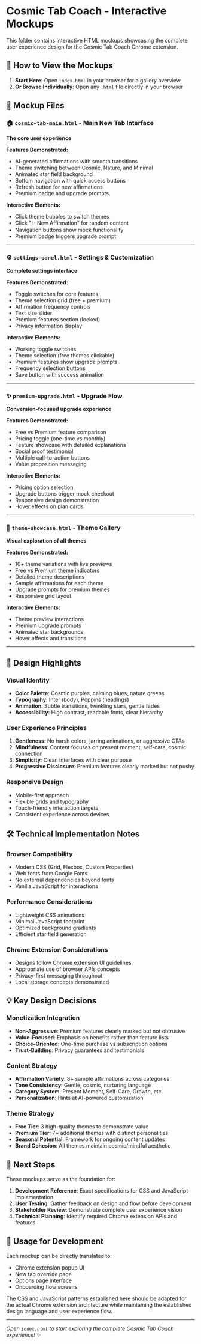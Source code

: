 # Cosmic Tab Coach - Interactive Mockups

This folder contains interactive HTML mockups showcasing the complete user experience design for the Cosmic Tab Coach Chrome extension.

## 🎯 How to View the Mockups

1. **Start Here**: Open `index.html` in your browser for a gallery overview
2. **Or Browse Individually**: Open any `.html` file directly in your browser

## 📁 Mockup Files

### 🏠 `cosmic-tab-main.html` - Main New Tab Interface
**The core user experience**

**Features Demonstrated:**
- AI-generated affirmations with smooth transitions
- Theme switching between Cosmic, Nature, and Minimal
- Animated star field background
- Bottom navigation with quick access buttons
- Refresh button for new affirmations
- Premium badge and upgrade prompts

**Interactive Elements:**
- Click theme bubbles to switch themes
- Click "✨ New Affirmation" for random content
- Navigation buttons show mock functionality
- Premium badge triggers upgrade prompt

---

### ⚙️ `settings-panel.html` - Settings & Customization
**Complete settings interface**

**Features Demonstrated:**
- Toggle switches for core features
- Theme selection grid (free + premium)
- Affirmation frequency controls
- Text size slider
- Premium features section (locked)
- Privacy information display

**Interactive Elements:**
- Working toggle switches
- Theme selection (free themes clickable)
- Premium features show upgrade prompts
- Frequency selection buttons
- Save button with success animation

---

### ✨ `premium-upgrade.html` - Upgrade Flow
**Conversion-focused upgrade experience**

**Features Demonstrated:**
- Free vs Premium feature comparison
- Pricing toggle (one-time vs monthly)
- Feature showcase with detailed explanations
- Social proof testimonial
- Multiple call-to-action buttons
- Value proposition messaging

**Interactive Elements:**
- Pricing option selection
- Upgrade buttons trigger mock checkout
- Responsive design demonstration
- Hover effects on plan cards

---

### 🎨 `theme-showcase.html` - Theme Gallery
**Visual exploration of all themes**

**Features Demonstrated:**
- 10+ theme variations with live previews
- Free vs Premium theme indicators
- Detailed theme descriptions
- Sample affirmations for each theme
- Upgrade prompts for premium themes
- Responsive grid layout

**Interactive Elements:**
- Theme preview interactions
- Premium upgrade prompts
- Animated star backgrounds
- Hover effects and transitions

---

## 🎨 Design Highlights

### Visual Identity
- **Color Palette**: Cosmic purples, calming blues, nature greens
- **Typography**: Inter (body), Poppins (headings)
- **Animation**: Subtle transitions, twinkling stars, gentle fades
- **Accessibility**: High contrast, readable fonts, clear hierarchy

### User Experience Principles
1. **Gentleness**: No harsh colors, jarring animations, or aggressive CTAs
2. **Mindfulness**: Content focuses on present moment, self-care, cosmic connection
3. **Simplicity**: Clean interfaces with clear purpose
4. **Progressive Disclosure**: Premium features clearly marked but not pushy

### Responsive Design
- Mobile-first approach
- Flexible grids and typography
- Touch-friendly interaction targets
- Consistent experience across devices

## 🛠️ Technical Implementation Notes

### Browser Compatibility
- Modern CSS (Grid, Flexbox, Custom Properties)
- Web fonts from Google Fonts
- No external dependencies beyond fonts
- Vanilla JavaScript for interactions

### Performance Considerations
- Lightweight CSS animations
- Minimal JavaScript footprint
- Optimized background gradients
- Efficient star field generation

### Chrome Extension Considerations
- Designs follow Chrome extension UI guidelines
- Appropriate use of browser APIs concepts
- Privacy-first messaging throughout
- Local storage concepts demonstrated

## 💡 Key Design Decisions

### Monetization Integration
- **Non-Aggressive**: Premium features clearly marked but not obtrusive
- **Value-Focused**: Emphasis on benefits rather than feature lists
- **Choice-Oriented**: One-time purchase vs subscription options
- **Trust-Building**: Privacy guarantees and testimonials

### Content Strategy
- **Affirmation Variety**: 8+ sample affirmations across categories
- **Tone Consistency**: Gentle, cosmic, nurturing language
- **Category System**: Present Moment, Self-Care, Growth, etc.
- **Personalization**: Hints at AI-powered customization

### Theme Strategy
- **Free Tier**: 3 high-quality themes to demonstrate value
- **Premium Tier**: 7+ additional themes with distinct personalities
- **Seasonal Potential**: Framework for ongoing content updates
- **Brand Cohesion**: All themes maintain cosmic/mindful aesthetic

## 🚀 Next Steps

These mockups serve as the foundation for:

1. **Development Reference**: Exact specifications for CSS and JavaScript implementation
2. **User Testing**: Gather feedback on design and flow before development
3. **Stakeholder Review**: Demonstrate complete user experience vision
4. **Technical Planning**: Identify required Chrome extension APIs and features

## 📝 Usage for Development

Each mockup can be directly translated to:
- Chrome extension popup UI
- New tab override page
- Options page interface
- Onboarding flow screens

The CSS and JavaScript patterns established here should be adapted for the actual Chrome extension architecture while maintaining the established design language and user experience flow.

---

*Open `index.html` to start exploring the complete Cosmic Tab Coach experience!* ✨